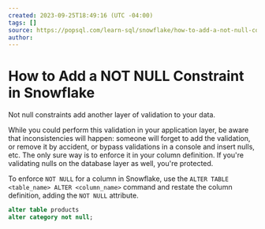 ```yaml
---
created: 2023-09-25T18:49:16 (UTC -04:00)
tags: []
source: https://popsql.com/learn-sql/snowflake/how-to-add-a-not-null-constraint-in-snowflake
author: 
---
```


# How to Add a NOT NULL Constraint in Snowflake 

Not null constraints add another layer of validation to your data.

While you could perform this validation in your application layer, be aware that inconsistencies will happen: someone will forget to add the validation, or remove it by accident, or bypass validations in a console and insert nulls, etc. The only sure way is to enforce it in your column definition. If you're validating nulls on the database layer as well, you're protected.

To enforce `NOT NULL` for a column in Snowflake, use the `ALTER TABLE <table_name> ALTER <column_name>` command and restate the column definition, adding the `NOT NULL` attribute.

```sql
alter table products
alter category not null;
```
